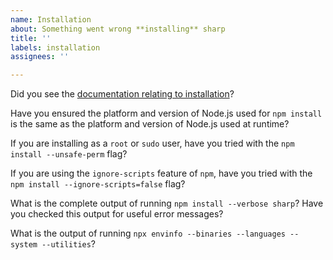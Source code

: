 ```yaml
---
name: Installation
about: Something went wrong **installing** sharp
title: ''
labels: installation
assignees: ''

---
```


Did you see the [documentation relating to installation](https://sharp.pixelplumbing.com/install)?

Have you ensured the platform and version of Node.js used for `npm install` is the same as the platform and version of Node.js used at runtime?

If you are installing as a `root` or `sudo` user, have you tried with the `npm install --unsafe-perm` flag?

If you are using the `ignore-scripts` feature of `npm`, have you tried with the `npm install --ignore-scripts=false` flag?

What is the complete output of running `npm install --verbose sharp`? Have you checked this output for useful error messages?

What is the output of running `npx envinfo --binaries --languages --system --utilities`?
